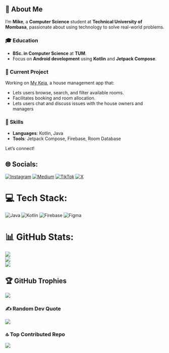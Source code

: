 ## 👋 About Me
I’m **Mike**, a **Computer Science** student at **Technical University of Mombasa**, passionate about using technology to solve real-world problems.

### 🎓 Education
- **BSc. in Computer Science** at **TUM**.
- Focus on **Android development** using **Kotlin** and **Jetpack Compose**.

### 🚀 Current Project
Working on [My Keja](https://github.com/mikesplore/MyKeja), a house management app that:
- Lets users browse, search, and filter available rooms.
- Facilitates booking and room allocation.
- Lets users chat and discuss issues with the house owners and managers

### 🌱 Skills
- **Languages**: Kotlin, Java
- **Tools**: Jetpack Compose, Firebase, Room Database

Let’s connect!

## 🌐 Socials:
[![Instagram](https://img.shields.io/badge/Instagram-%23E4405F.svg?logo=Instagram&logoColor=white)](https://instagram.com/mikesplore) [![Medium](https://img.shields.io/badge/Medium-12100E?logo=medium&logoColor=white)](https://medium.com/@mikesplore) [![TikTok](https://img.shields.io/badge/TikTok-%23000000.svg?logo=TikTok&logoColor=white)](https://tiktok.com/@iammike) [![X](https://img.shields.io/badge/X-black.svg?logo=X&logoColor=white)](https://x.com/mikesplore) 

# 💻 Tech Stack:
![Java](https://img.shields.io/badge/java-%23ED8B00.svg?style=for-the-badge&logo=openjdk&logoColor=white) ![Kotlin](https://img.shields.io/badge/kotlin-%237F52FF.svg?style=for-the-badge&logo=kotlin&logoColor=white) ![Firebase](https://img.shields.io/badge/firebase-a08021?style=for-the-badge&logo=firebase&logoColor=ffcd34) ![Figma](https://img.shields.io/badge/figma-%23F24E1E.svg?style=for-the-badge&logo=figma&logoColor=white)
# 📊 GitHub Stats:
![](https://github-readme-stats.vercel.app/api?username=mikesplore&theme=dark&hide_border=false&include_all_commits=false&count_private=false)<br/>
![](https://github-readme-streak-stats.herokuapp.com/?user=mikesplore&theme=dark&hide_border=false)<br/>
![](https://github-readme-stats.vercel.app/api/top-langs/?username=mikesplore&theme=dark&hide_border=false&include_all_commits=false&count_private=false&layout=compact)

## 🏆 GitHub Trophies
![](https://github-profile-trophy.vercel.app/?username=mikesplore&theme=default&no-frame=false&no-bg=false&margin-w=4)

### ✍️ Random Dev Quote
![](https://quotes-github-readme.vercel.app/api?type=horizontal&theme=radical)

### 🔝 Top Contributed Repo
![](https://github-contributor-stats.vercel.app/api?username=mikesplore&limit=5&theme=dark&combine_all_yearly_contributions=true)

<!-- Proudly created with GPRM ( https://gprm.itsvg.in ) -->
